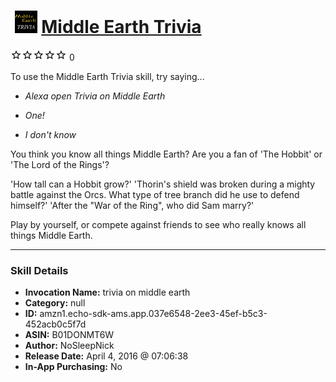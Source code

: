 # &nbsp;<img src="skill_icon" alt="Middle Earth Trivia icon" width="36"> [Middle Earth Trivia](http://alexa.amazon.com/#skills/amzn1.echo-sdk-ams.app.037e6548-2ee3-45ef-b5c3-452acb0c5f7d)
![0 stars](../../images/ic_star_border_black_18dp_1x.png)![0 stars](../../images/ic_star_border_black_18dp_1x.png)![0 stars](../../images/ic_star_border_black_18dp_1x.png)![0 stars](../../images/ic_star_border_black_18dp_1x.png)![0 stars](../../images/ic_star_border_black_18dp_1x.png) 0

To use the Middle Earth Trivia skill, try saying...

* *Alexa open Trivia on Middle Earth*

* *One!*

* *I don't know*

You think you know all things Middle Earth? Are you a fan of 'The Hobbit' or 'The Lord of the Rings'?

'How tall can a Hobbit grow?'
'Thorin's shield was broken during a mighty battle against the Orcs. What type of tree branch did he use to defend himself?'
'After the "War of the Ring", who did Sam marry?'

Play by yourself, or compete against friends to see who really knows all things Middle Earth.

***

### Skill Details

* **Invocation Name:** trivia on middle earth
* **Category:** null
* **ID:** amzn1.echo-sdk-ams.app.037e6548-2ee3-45ef-b5c3-452acb0c5f7d
* **ASIN:** B01DONMT6W
* **Author:** NoSleepNick
* **Release Date:** April 4, 2016 @ 07:06:38
* **In-App Purchasing:** No
